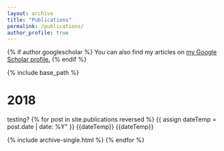 ```yaml
---
layout: archive
title: "Publications"
permalink: /publications/
author_profile: true
---
```


{% if author.googlescholar %}
  You can also find my articles on <u><a href="{{author.googlescholar}}">my Google Scholar profile</a>.</u>
{% endif %}

{% include base_path %}
<h1>2018</h1>


testing?
{% for post in site.publications reversed %}
  {{ assign dateTemp = post.date | date: %Y" }}
  {{dateTemp}}
  {{dateTemp}}

  {% include archive-single.html  %}
{% endfor %}



